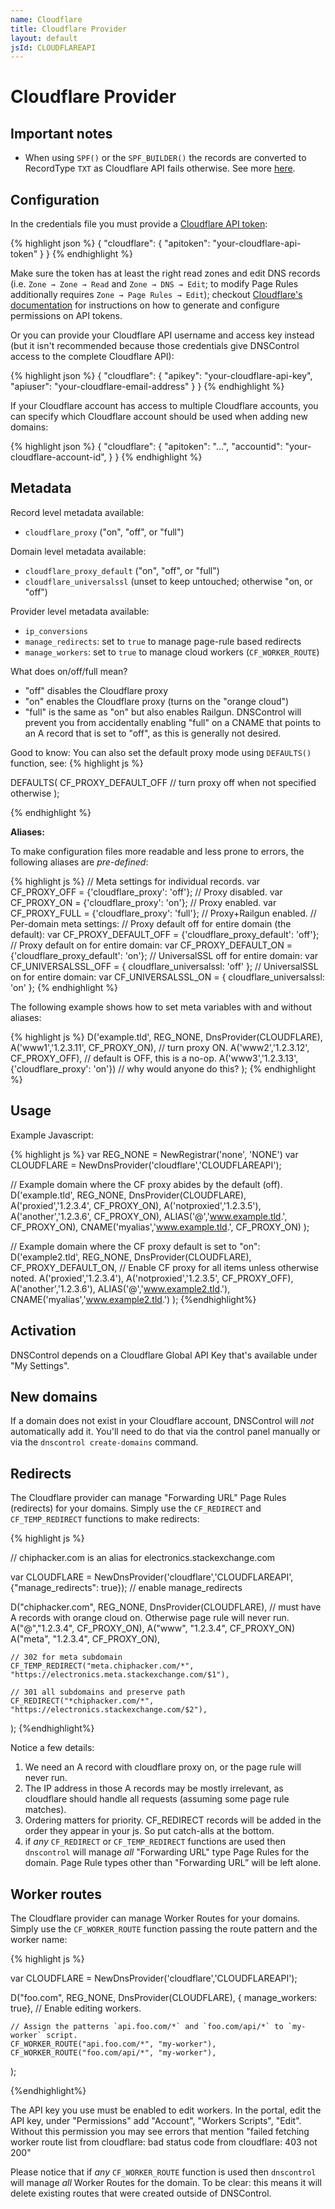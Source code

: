 ```yaml
---
name: Cloudflare
title: Cloudflare Provider
layout: default
jsId: CLOUDFLAREAPI
---
```

# Cloudflare Provider

## Important notes

* When using `SPF()` or the `SPF_BUILDER()` the records are converted to RecordType `TXT` as Cloudflare API fails otherwise. See more [here](https://github.com/StackExchange/dnscontrol/issues/446).

## Configuration
In the credentials file you must provide a [Cloudflare API token](https://dash.cloudflare.com/profile/api-tokens):

{% highlight json %}
{
  "cloudflare": {
    "apitoken": "your-cloudflare-api-token"
  }
}
{% endhighlight %}

Make sure the token has at least the right read zones and edit DNS records (i.e. `Zone → Zone → Read` and `Zone → DNS → Edit`; to modify Page Rules additionally requires `Zone → Page Rules → Edit`);
checkout [Cloudflare's documentation](https://support.cloudflare.com/hc/en-us/articles/200167836-Managing-API-Tokens-and-Keys) for instructions on how to generate and configure permissions on API tokens.


Or you can provide your Cloudflare API username and access key instead (but it isn't recommended because those credentials give DNSControl access to the complete Cloudflare API):

{% highlight json %}
{
  "cloudflare": {
    "apikey": "your-cloudflare-api-key",
    "apiuser": "your-cloudflare-email-address"
  }
}
{% endhighlight %}

If your Cloudflare account has access to multiple Cloudflare accounts, you can specify which Cloudflare account should be used when adding new domains:

{% highlight json %}
{
  "cloudflare": {
    "apitoken": "...",
    "accountid": "your-cloudflare-account-id",
  }
}
{% endhighlight %}

## Metadata
Record level metadata available:
   * `cloudflare_proxy` ("on", "off", or "full")

Domain level metadata available:
   * `cloudflare_proxy_default` ("on", "off", or "full")
   * `cloudflare_universalssl` (unset to keep untouched; otherwise "on, or "off")

Provider level metadata available:
   * `ip_conversions`
   * `manage_redirects`: set to `true` to manage page-rule based redirects
   * `manage_workers`: set to `true` to manage cloud workers (`CF_WORKER_ROUTE`)

What does on/off/full mean?

   * "off" disables the Cloudflare proxy
   * "on" enables the Cloudflare proxy (turns on the "orange cloud")
   * "full" is the same as "on" but also enables Railgun.  DNSControl will prevent you from accidentally enabling "full" on a CNAME that points to an A record that is set to "off", as this is generally not desired.

Good to know: You can also set the default proxy mode using `DEFAULTS()` function, see:
{% highlight js %}

DEFAULTS(
	CF_PROXY_DEFAULT_OFF // turn proxy off when not specified otherwise
);

{% endhighlight %}

**Aliases:**

To make configuration files more readable and less prone to errors,
the following aliases are *pre-defined*:

{% highlight js %}
// Meta settings for individual records.
var CF_PROXY_OFF = {'cloudflare_proxy': 'off'};     // Proxy disabled.
var CF_PROXY_ON = {'cloudflare_proxy': 'on'};       // Proxy enabled.
var CF_PROXY_FULL = {'cloudflare_proxy': 'full'};   // Proxy+Railgun enabled.
// Per-domain meta settings:
// Proxy default off for entire domain (the default):
var CF_PROXY_DEFAULT_OFF = {'cloudflare_proxy_default': 'off'};
// Proxy default on for entire domain:
var CF_PROXY_DEFAULT_ON = {'cloudflare_proxy_default': 'on'};
// UniversalSSL off for entire domain:
var CF_UNIVERSALSSL_OFF = { cloudflare_universalssl: 'off' };
// UniversalSSL on for entire domain:
var CF_UNIVERSALSSL_ON = { cloudflare_universalssl: 'on' };
{% endhighlight %}

The following example shows how to set meta variables with and without aliases:

{% highlight js %}
D('example.tld', REG_NONE, DnsProvider(CLOUDFLARE),
    A('www1','1.2.3.11', CF_PROXY_ON),        // turn proxy ON.
    A('www2','1.2.3.12', CF_PROXY_OFF),       // default is OFF, this is a no-op.
    A('www3','1.2.3.13', {'cloudflare_proxy': 'on'}) // why would anyone do this?
);
{% endhighlight %}

## Usage
Example Javascript:

{% highlight js %}
var REG_NONE = NewRegistrar('none', 'NONE')
var CLOUDFLARE = NewDnsProvider('cloudflare','CLOUDFLAREAPI');

// Example domain where the CF proxy abides by the default (off).
D('example.tld', REG_NONE, DnsProvider(CLOUDFLARE),
    A('proxied','1.2.3.4', CF_PROXY_ON),
    A('notproxied','1.2.3.5'),
    A('another','1.2.3.6', CF_PROXY_ON),
    ALIAS('@','www.example.tld.', CF_PROXY_ON),
    CNAME('myalias','www.example.tld.', CF_PROXY_ON)
);

// Example domain where the CF proxy default is set to "on":
D('example2.tld', REG_NONE, DnsProvider(CLOUDFLARE),
    CF_PROXY_DEFAULT_ON, // Enable CF proxy for all items unless otherwise noted.
    A('proxied','1.2.3.4'),
    A('notproxied','1.2.3.5', CF_PROXY_OFF),
    A('another','1.2.3.6'),
    ALIAS('@','www.example2.tld.'),
    CNAME('myalias','www.example2.tld.')
);
{%endhighlight%}

## Activation
DNSControl depends on a Cloudflare Global API Key that's available under "My Settings".

## New domains
If a domain does not exist in your Cloudflare account, DNSControl
will *not* automatically add it. You'll need to do that via the
control panel manually or via the `dnscontrol create-domains` command.

## Redirects
The Cloudflare provider can manage "Forwarding URL" Page Rules (redirects) for your domains. Simply use the `CF_REDIRECT` and `CF_TEMP_REDIRECT` functions to make redirects:

{% highlight js %}

// chiphacker.com is an alias for electronics.stackexchange.com

var CLOUDFLARE = NewDnsProvider('cloudflare','CLOUDFLAREAPI', {"manage_redirects": true}); // enable manage_redirects

D("chiphacker.com", REG_NONE, DnsProvider(CLOUDFLARE),
    // must have A records with orange cloud on. Otherwise page rule will never run.
    A("@","1.2.3.4", CF_PROXY_ON),
    A("www", "1.2.3.4", CF_PROXY_ON)
    A("meta", "1.2.3.4", CF_PROXY_ON),

    // 302 for meta subdomain
    CF_TEMP_REDIRECT("meta.chiphacker.com/*", "https://electronics.meta.stackexchange.com/$1"),

    // 301 all subdomains and preserve path
    CF_REDIRECT("*chiphacker.com/*", "https://electronics.stackexchange.com/$2"),
);
{%endhighlight%}

Notice a few details:

1. We need an A record with cloudflare proxy on, or the page rule will never run.
2. The IP address in those A records may be mostly irrelevant, as cloudflare should handle all requests (assuming some page rule matches).
3. Ordering matters for priority. CF_REDIRECT records will be added in the order they appear in your js. So put catch-alls at the bottom.
4. if _any_ `CF_REDIRECT` or `CF_TEMP_REDIRECT` functions are used then `dnscontrol` will manage _all_ "Forwarding URL" type Page Rules for the domain. Page Rule types other than "Forwarding URL” will be left alone.

## Worker routes
The Cloudflare provider can manage Worker Routes for your domains. Simply use the `CF_WORKER_ROUTE` function passing the route pattern and the worker name:

{% highlight js %}

var CLOUDFLARE = NewDnsProvider('cloudflare','CLOUDFLAREAPI');

D("foo.com", REG_NONE, DnsProvider(CLOUDFLARE),
    { manage_workers: true}, // Enable editing workers.

    // Assign the patterns `api.foo.com/*` and `foo.com/api/*` to `my-worker` script.
    CF_WORKER_ROUTE("api.foo.com/*", "my-worker"),
    CF_WORKER_ROUTE("foo.com/api/*", "my-worker"),
);

{%endhighlight%}

The API key you use must be enabled to edit workers.  In the portal, edit the API key,
under "Permissions" add "Account", "Workers Scripts", "Edit". Without this permission you may see errors that mention "failed fetching worker route list from cloudflare: bad status code from cloudflare: 403 not 200"


Please notice that if _any_ `CF_WORKER_ROUTE` function is used then `dnscontrol` will manage _all_
Worker Routes for the domain. To be clear: this means it will delete existing routes that
were created outside of DNSControl.
